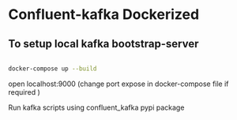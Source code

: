 # Confluent-kafka Dockerized

## To setup local kafka bootstrap-server

```bash

docker-compose up --build

```

open localhost:9000 (change port expose in docker-compose file if required )

Run kafka scripts using confluent_kafka pypi package
